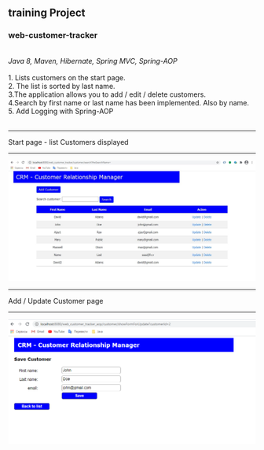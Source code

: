 <h2>training Project</h2>
<h3>web-customer-tracker</h3>
<br>
<i>Java 8, Maven, Hibernate, Spring MVC, Spring-AOP</i><br><br>
1. Lists customers on the start page.
<br>
2. The list is sorted by last name.
<br>
3.The application allows you to add / edit / delete customers.
<br>
4.Search by first name or last name has been implemented. Also by name.
<br>
5. Add Logging with Spring-AOP<br><br>
<hr>Start page - list Customers displayed<hr>
<img src="https://github.com/Evgenij-Pavlenko/Projects/blob/main/screenshots/WebCustomerTracker.jpg"> 
<hr>Add / Update Customer page<hr>
<img src="https://github.com/Evgenij-Pavlenko/Projects/blob/main/screenshots/WebCustomerTracker-Save-Update.png">




 

